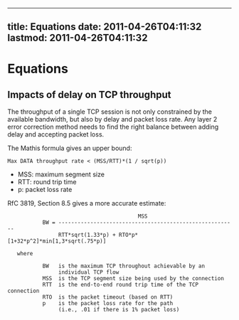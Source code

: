 
---
title: Equations
date: 2011-04-26T04:11:32
lastmod: 2011-04-26T04:11:32
---
Equations
=========

Impacts of delay on TCP throughput
----------------------------------

The throughput of a single TCP session is not only constrained by the
available bandwidth, but also by delay and packet loss rate. Any layer 2
error correction method needs to find the right balance between adding
delay and accepting packet loss.

The Mathis formula gives an upper bound:

    Max DATA throughput rate < (MSS/RTT)*(1 / sqrt(p))

-   MSS: maximum segment size
-   RTT: round trip time
-   p: packet loss rate

RfC 3819, Section 8.5 gives a more accurate estimate:

                                             MSS
               BW = --------------------------------------------------------
                    RTT*sqrt(1.33*p) + RTO*p*[1+32*p^2]*min[1,3*sqrt(.75*p)]

       where

               BW   is the maximum TCP throughout achievable by an
                    individual TCP flow
               MSS  is the TCP segment size being used by the connection
               RTT  is the end-to-end round trip time of the TCP connection
               RTO  is the packet timeout (based on RTT)
               p    is the packet loss rate for the path
                    (i.e., .01 if there is 1% packet loss)
